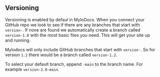 ## Versioning 

Versioning is enabled by defaul in MyloDocs. When you connect your GitHub repo we look to see if there are any branches that start with `version-`. If none are found we automatically create a branch called `version-1.0` with the most basic files you need. This will get your site up and running. 

Mylodocs will only include GitHub branches that start with `version-`. So for version `1.2` there would be a branch called `version-1.2`.

To select your default branch, append `-main` to the branch name. For example `version-2.0-main`.